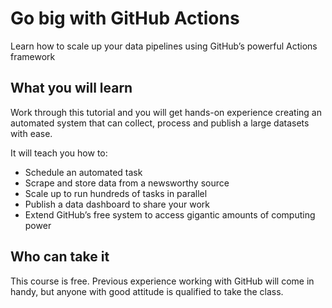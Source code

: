 # Go big with GitHub Actions

Learn how to scale up your data pipelines using GitHub’s powerful Actions framework

## What you will learn

Work through this tutorial and you will get hands-on experience creating an automated system that can collect, process and publish a large datasets with ease.

It will teach you how to:

* Schedule an automated task
* Scrape and store data from a newsworthy source
* Scale up to run hundreds of tasks in parallel
* Publish a data dashboard to share your work
* Extend GitHub’s free system to access gigantic amounts of computing power

## Who can take it

This course is free. Previous experience working with GitHub will come in handy, but anyone with good attitude is qualified to take the class.